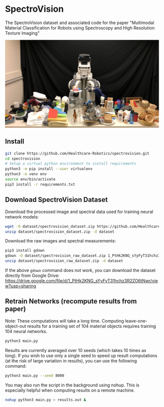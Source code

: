 # SpectroVision
The SpectroVision dataset and associated code for the paper "Multimodal Material Classification for Robots using Spectroscopy and High Resolution Texture Imaging"

![SpectroVision](images/spectrovision.jpg "SpectroVision")

## Install
```bash
git clone https://github.com/Healthcare-Robotics/spectrovision.git
cd spectrovision
# Setup a virtual python environment to install requirements
python3 -m pip install --user virtualenv
python3 -m venv env
source env/bin/activate
pip3 install -r requirements.txt
```

## Download SpectroVision Dataset
Download the processed image and spectral data used for training neural network models:
```bash
wget -O dataset/spectrovision_dataset.zip https://github.com/Healthcare-Robotics/spectrovision/releases/download/v1.0/spectrovision_dataset.zip
unzip dataset/spectrovision_dataset.zip -d dataset
```
Download the raw images and spectral measurements:
```bash
pip3 install gdown
gdown -O dataset/spectrovision_raw_dataset.zip 1_PtHk2KNG_sYyFyT31hchz3R2ZO6tNwr
unzip dataset/spectrovision_raw_dataset.zip -d dataset
```
If the above `gdown` command does not work, you can download the dataset directly from Google Drive: https://drive.google.com/file/d/1_PtHk2KNG_sYyFyT31hchz3R2ZO6tNwr/view?usp=sharing

## Retrain Networks (recompute results from paper)
Note: These computations will take a long time. Computing leave-one-object-out results for a training set of 104 material objects requires training 104 neural networks.
```bash
python3 main.py
```
Results are currently averaged over 10 seeds (which takes 10 times as long). If you wish to use only a single seed to speed up result computations (at the risk of large variation in results), you can use the following command:
```bash
python3 main.py --seed 8000
```
You may also run the script in the background using nohup. This is especially helpful when computing results on a remote machine.
```bash
nohup python3 main.py > results.out &
```

